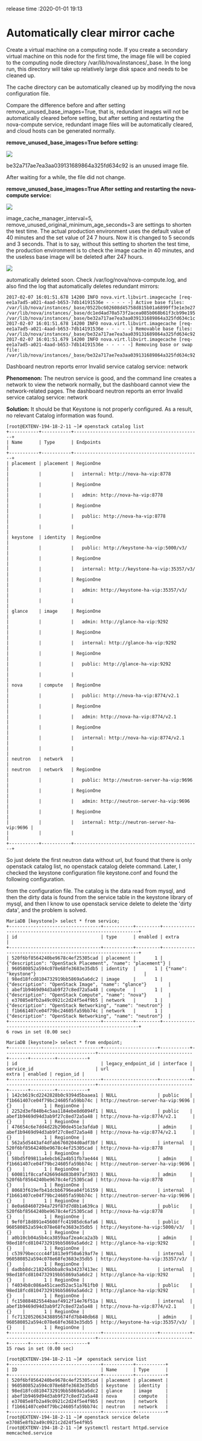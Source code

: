 release time :2020-01-01 19:13

# Automatically clear mirror cache

Create a virtual machine on a computing node. If you create a secondary virtual machine on this node for the first time, the image file will be copied to the computing node directory /var/lib/nova/instances/_base. In the long run, this directory will take up relatively large disk space and needs to be cleaned up.

The cache directory can be automatically cleaned up by modifying the nova configuration file.

Compare the difference before and after setting remove_unused_base_images=True, that is, redundant images will not be automatically cleared before setting, but after setting and restarting the nova-compute service, redundant image files will be automatically cleared, and cloud hosts can be generated normally.

**remove_unused_base_images=True before setting:**

![](2023-01-17-15-41-24.png)

be32a717ae7ea3aa039131689864a325fd634c92 is an unused image file.

After waiting for a while, the file did not change.

**remove_unused_base_images=True After setting and restarting the nova-compute service:**

![](2023-01-17-15-41-48.png)

image_cache_manager_interval=5, remove_unused_original_minimum_age_seconds=3 are settings to shorten the test time. The actual production environment uses the default value of 40 minutes and the set value of 24 7 hours. Now it is changed to 5 seconds and 3 seconds. That is to say, without this setting to shorten the test time, the production environment is to check the image cache in 40 minutes, and the useless base image will be deleted after 247 hours.

![](2023-01-17-15-41-58.png)

automatically deleted soon.
Check /var/log/nova/nova-compute.log, and also find the log that automatically deletes redundant mirrors:

    2017-02-07 16:01:51.678 14200 INFO nova.virt.libvirt.imagecache [req-ee1a7ad5-a021-4aad-b653-7db14191536e - - - - -] Active base files: /var/lib/nova/instances/_base/0522bc602608d45758d815b01a6899ff3e1e3e27 /var/lib/nova/instances/_base/dc1ed4ad70a573f2acea085b068b61f3cb99e195 /var/lib/nova/instances/_base/be32a717ae7ea3aa039131689864a325fd634c1c
    2017-02-07 16:01:51.678 14200 INFO nova.virt.libvirt.imagecache [req-ee1a7ad5-a021-4aad-b653-7db14191536e - - - - -] Removable base files: /var/lib/nova/instances/_base/be32a717ae7ea3aa039131689864a325fd634c92
    2017-02-07 16:01:51.679 14200 INFO nova.virt.libvirt.imagecache [req-ee1a7ad5-a021-4aad-b653-7db14191536e - - - - -] Removing base or swap file: /var/lib/nova/instances/_base/be32a717ae7ea3aa039131689864a325fd634c92

Dashboard neutron reports error Invalid service catalog service: network

**Phenomenon:**
The neutron service is good, and the command line creates a network to view the network normally, but the dashboard cannot view the network-related pages. The
dashboard neutron reports an error Invalid service catalog service: network

**Solution:**
It should be that Keystone is not properly configured. As a result, no relevant Catalog information was found.

    [root@EXTENV-194-18-2-11 ~]# openstack catalog list
    +-----------+-----------+-----------------------------------------------+
    | Name      | Type      | Endpoints                                     |
    +-----------+-----------+-----------------------------------------------+
    | placement | placement | RegionOne                                     |
    |           |           |   internal: http://nova-ha-vip:8778           |
    |           |           | RegionOne                                     |
    |           |           |   admin: http://nova-ha-vip:8778              |
    |           |           | RegionOne                                     |
    |           |           |   public: http://nova-ha-vip:8778             |
    |           |           |                                               |
    | keystone  | identity  | RegionOne                                     |
    |           |           |   public: http://keystone-ha-vip:5000/v3/     |
    |           |           | RegionOne                                     |
    |           |           |   internal: http://keystone-ha-vip:35357/v3/  |
    |           |           | RegionOne                                     |
    |           |           |   admin: http://keystone-ha-vip:35357/v3/     |
    |           |           |                                               |
    | glance    | image     | RegionOne                                     |
    |           |           |   admin: http://glance-ha-vip:9292            |
    |           |           | RegionOne                                     |
    |           |           |   internal: http://glance-ha-vip:9292         |
    |           |           | RegionOne                                     |
    |           |           |   public: http://glance-ha-vip:9292           |
    |           |           |                                               |
    | nova      | compute   | RegionOne                                     |
    |           |           |   public: http://nova-ha-vip:8774/v2.1        |
    |           |           | RegionOne                                     |
    |           |           |   admin: http://nova-ha-vip:8774/v2.1         |
    |           |           | RegionOne                                     |
    |           |           |   internal: http://nova-ha-vip:8774/v2.1      |
    |           |           |                                               |
    | neutron   | network   |                                               |
    | neutron   | network   | RegionOne                                     |
    |           |           |   public: http://neutron-server-ha-vip:9696   |
    |           |           | RegionOne                                     |
    |           |           |   admin: http://neutron-server-ha-vip:9696    |
    |           |           | RegionOne                                     |
    |           |           |   internal: http://neutron-server-ha-vip:9696 |
    |           |           |                                               |
    +-----------+-----------+-----------------------------------------------+

So just delete the first neutron data without url, but found that there is only openstack catalog list, no openstack catalog delete command. Later, I checked the keystone configuration file keystone.conf and found the following configuration.

from the configuration file. The catalog is the data read from mysql, and then the dirty data is found from the service table in the keystone library of mysql, and then I know to use openstack service delete to delete the 'dirty data', and the problem is solved.

    MariaDB [keystone]> select * from service;
    +----------------------------------+-----------+---------+-------------------------------------------------------------+
    | id                               | type      | enabled | extra                                                       |
    +----------------------------------+-----------+---------+-------------------------------------------------------------+
    | 520f6bf8564240be9678c4ef25305cad | placement |       1 | {"description": "OpenStack Placement", "name": "placement"} |
    | 960580852a594c078e68fe3683e35db5 | identity  |       1 | {"name": "keystone"}                                        |
    | 98ed18fcd8104732919bb5869a5a6dc2 | image     |       1 | {"description": "OpenStack Image", "name": "glance"}        |
    | abef1b9469d94d3ab9f27c8ed72a5a48 | compute   |       1 | {"description": "OpenStack Compute", "name": "nova"}        |
    | e37085e8fb2a49c0921c2d24f5e4f9b5 | network   |       1 | {"description": "OpenStack Networking", "name": "neutron"}  |
    | f1b661407ce04f79bc24605fa59bb74c | network   |       1 | {"description": "OpenStack Networking", "name": "neutron"}  |
    +----------------------------------+-----------+---------+-------------------------------------------------------------+
    6 rows in set (0.00 sec)

    MariaDB [keystone]> select * from endpoint;
    +----------------------------------+--------------------+-----------+----------------------------------+-----------------------------------+-------+---------+-----------+
    | id                               | legacy_endpoint_id | interface | service_id                       | url                               | extra | enabled | region_id |
    +----------------------------------+--------------------+-----------+----------------------------------+-----------------------------------+-------+---------+-----------+
    | 142cb619cd2242828b0c9394d5baaea1 | NULL               | public    | f1b661407ce04f79bc24605fa59bb74c | http://neutron-server-ha-vip:9696 | {}    |       1 | RegionOne |
    | 2252d3ef840b4c5aa1184ebe8d6094f1 | NULL               | public    | abef1b9469d94d3ab9f27c8ed72a5a48 | http://nova-ha-vip:8774/v2.1      | {}    |       1 | RegionOne |
    | 476654c6e7dd4d22b290de451e3afda0 | NULL               | admin     | abef1b9469d94d3ab9f27c8ed72a5a48 | http://nova-ha-vip:8774/v2.1      | {}    |       1 | RegionOne |
    | 562a5d5443af4dfab6760204d0adf3bf | NULL               | internal  | 520f6bf8564240be9678c4ef25305cad | http://nova-ha-vip:8778           | {}    |       1 | RegionOne |
    | 58bd5f09811a4ebcb62a4b51fb7ae444 | NULL               | admin     | f1b661407ce04f79bc24605fa59bb74c | http://neutron-server-ha-vip:9696 | {}    |       1 | RegionOne |
    | 600811f8ccaf42669d4d83b897af3933 | NULL               | admin     | 520f6bf8564240be9678c4ef25305cad | http://nova-ha-vip:8778           | {}    |       1 | RegionOne |
    | 80683f619efb41dcbb6796ea04f16159 | NULL               | internal  | f1b661407ce04f79bc24605fa59bb74c | http://neutron-server-ha-vip:9696 | {}    |       1 | RegionOne |
    | 8e0a684607294a729f87d7d8b1a639ca | NULL               | public    | 520f6bf8564240be9678c4ef25305cad | http://nova-ha-vip:8778           | {}    |       1 | RegionOne |
    | 9ef0f18d891e45608ffc41985dc6afa6 | NULL               | public    | 960580852a594c078e68fe3683e35db5 | http://keystone-ha-vip:5000/v3/   | {}    |       1 | RegionOne |
    | a0b10cb04a5b4ca3859aaf2ea4ca2a3b | NULL               | admin     | 98ed18fcd8104732919bb5869a5a6dc2 | http://glance-ha-vip:9292         | {}    |       1 | RegionOne |
    | c53979becccc44f1813e9f50a619af7e | NULL               | internal  | 960580852a594c078e68fe3683e35db5 | http://keystone-ha-vip:35357/v3/  | {}    |       1 | RegionOne |
    | dadbb8dc218245bbba8c9a34237413ec | NULL               | internal  | 98ed18fcd8104732919bb5869a5a6dc2 | http://glance-ha-vip:9292         | {}    |       1 | RegionOne |
    | f4034b8c086a451caed52ac51a761fb0 | NULL               | public    | 98ed18fcd8104732919bb5869a5a6dc2 | http://glance-ha-vip:9292         | {}    |       1 | RegionOne |
    | fc150884825544baaf4912f14e76f51a | NULL               | internal  | abef1b9469d94d3ab9f27c8ed72a5a48 | http://nova-ha-vip:8774/v2.1      | {}    |       1 | RegionOne |
    | fc7132052063438895674fd7b840db68 | NULL               | admin     | 960580852a594c078e68fe3683e35db5 | http://keystone-ha-vip:35357/v3/  | {}    |       1 | RegionOne |
    +----------------------------------+--------------------+-----------+----------------------------------+-----------------------------------+-------+---------+-----------+
    15 rows in set (0.00 sec)

    [root@EXTENV-194-18-2-11 ~]#  openstack service list
    +----------------------------------+-----------+-----------+
    | ID                               | Name      | Type      |
    +----------------------------------+-----------+-----------+
    | 520f6bf8564240be9678c4ef25305cad | placement | placement |
    | 960580852a594c078e68fe3683e35db5 | keystone  | identity  |
    | 98ed18fcd8104732919bb5869a5a6dc2 | glance    | image     |
    | abef1b9469d94d3ab9f27c8ed72a5a48 | nova      | compute   |
    | e37085e8fb2a49c0921c2d24f5e4f9b5 | neutron   | network   |
    | f1b661407ce04f79bc24605fa59bb74c | neutron   | network   |
    +----------------------------------+-----------+-----------+
    [root@EXTENV-194-18-2-11 ~]# openstack service delete e37085e8fb2a49c0921c2d24f5e4f9b5
    [root@EXTENV-194-18-2-11 ~]# systemctl restart httpd.service memcached.service
